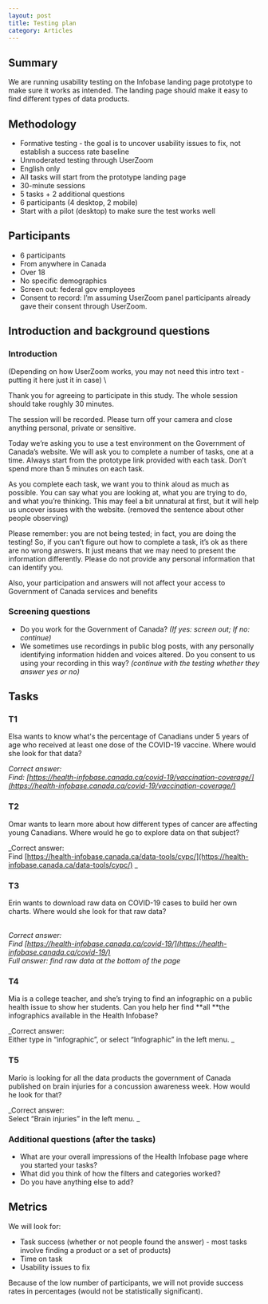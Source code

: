 ```yaml
---
layout: post
title: Testing plan
category: Articles
---
```


## Summary

We are running usability testing on the Infobase landing page prototype to make sure it works as intended. The landing page should make it easy to find different types of data products. 


## Methodology



* Formative testing - the goal is to uncover usability issues to fix, not establish a success rate baseline
* Unmoderated testing through UserZoom
* English only
* All tasks will start from the prototype landing page
* 30-minute sessions
* 5 tasks + 2 additional questions
* 6 participants (4 desktop, 2 mobile)
* Start with a pilot (desktop) to make sure the test works well


## Participants



* 6 participants
* From anywhere in Canada
* Over 18
* No specific demographics
* Screen out: federal gov employees
* Consent to record: I’m assuming UserZoom panel participants already gave their consent through UserZoom.


## Introduction and background questions


### Introduction

(Depending on how UserZoom works, you may not need this intro text - putting it here just it in case) \


Thank you for agreeing to participate in this study.  The whole session should take roughly 30 minutes.

The session will be recorded. Please turn off your camera and close anything personal, private or sensitive.

Today we’re asking you to use a test environment on the Government of Canada’s website. We will ask you to complete a number of tasks, one at a time. Always start from the prototype link provided with each task. Don’t spend more than 5 minutes on each task.

As you complete each task, we want you to think aloud as much as possible.  You can say what you are looking at, what you are trying to do, and what you’re thinking.  This may feel a bit unnatural at first, but it will help us uncover issues with the website.  (removed the sentence about other people observing)

Please remember: you are not being tested; in fact, you are doing the testing!  So, if you can’t figure out how to complete a task, it’s ok as there are no wrong answers. It just means that we may need to present the information differently. Please do not provide any personal information that can identify you.

Also, your participation and answers will not affect your access to Government of Canada services and benefits


### Screening questions



* Do you work for the Government of Canada? _(If yes: screen out; If no: continue)_
* We sometimes use recordings in public blog posts, with any personally identifying information hidden and voices altered. Do you consent to us using your recording in this way?  _(continue with the testing whether they answer yes or no)_


## Tasks


### T1

Elsa wants to know what's the percentage of Canadians under 5 years of age who received at least one dose of the COVID-19 vaccine. Where would she look for that data?


_Correct answer:_ \
_Find: [https://health-infobase.canada.ca/covid-19/vaccination-coverage/](https://health-infobase.canada.ca/covid-19/vaccination-coverage/)_


### T2

Omar wants to learn more about how different types of cancer are affecting young Canadians. Where would he go to explore data on that subject?

_Correct answer: \
Find [https://health-infobase.canada.ca/data-tools/cypc/](https://health-infobase.canada.ca/data-tools/cypc/) _


### T3

Erin wants to download raw data on COVID-19 cases to build her own charts. Where would she look for that raw data?

 \
_Correct answer: \
Find [https://health-infobase.canada.ca/covid-19/](https://health-infobase.canada.ca/covid-19/) \
Full answer: find raw data at the bottom of the page_


### T4

Mia is a college teacher, and she’s trying to find an infographic on a public health issue to show her students. Can you help her find **all **the infographics available in the Health Infobase?

_Correct answer: \
Either type in “infographic”, or select “Infographic” in the left menu. _


### T5

Mario is looking for all the data products the government of Canada published on brain injuries for a concussion awareness week. How would he look for that?

_Correct answer: \
Select “Brain injuries” in the left menu. _




### Additional questions (after the tasks)



* What are your overall impressions of the Health Infobase page where you started your tasks?
* What did you think of how the filters and categories worked?
* Do you have anything else to add?


## Metrics

We will look for:



* Task success (whether or not people found the answer) - most tasks involve finding a product or a set of products)
* Time on task
* Usability issues to fix

Because of the low number of participants, we will not provide success rates in percentages (would not be statistically significant).

